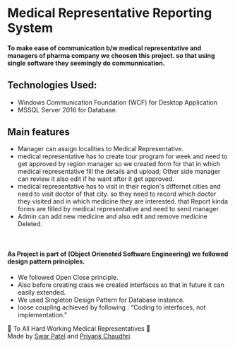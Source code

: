 # Medical Representative Reporting System

#### To make ease of communication b/w medical representative and managers of pharma company we choosen this project. so that using single software they seemingly do communnication.

## Technologies Used:

- Windows Communication Foundation (WCF) for Desktop Application
- MSSQL Server 2016 for Database.

## Main features

- Manager can assign localities to Medical Representative.
- medical representative has to create tour program for week and need to get approved by region manager so we created form for that in which medical representative fill the details and upload; Other side manager can
  review it also edit if he want after it get approved.
- medical representative has to visit in their region's differnet cities and need to visit doctor of that city. so they need to record which doctor they visited and in which medicine they are interested. that Report kinda forms are filled by medical representative and need to send manager.
- Admin can add new medicine and also edit and remove medicine Deleted.

<br>

#### As Project is part of (Object Orieneted Software Engineering) we followed design pattern principles.

- We followed Open Close principle.
- Also before creating class we created interfaces so that in future it can easily extended.
- We used Singleton Design Pattern for Database instance.
- loose coupling achieved by following : “Coding to interfaces, not implementation.”

💊 To All Hard Working Medical Representatives 💊 <br>
Made by [Swar Patel](https://github.com/swarpatel23) and [Priyank Chaudhri](https://github.com/pc810).
